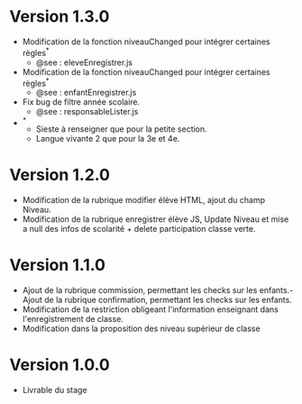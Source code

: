 # Version 1.3.0
- Modification de la fonction niveauChanged pour intégrer certaines règles<sup>*</sup>
    - @see : eleveEnregistrer.js
- Modification de la fonction niveauChanged pour intégrer certaines règles<sup>*</sup>
    - @see : enfantEnregistrer.js
- Fix bug de filtre année scolaire.
    - @see : responsableLister.js
- <sup>*</sup>
    - Sieste à renseigner que pour la petite section.
    - Langue vivante 2 que pour la 3e et 4e.

# Version 1.2.0
- Modification de la rubrique modifier élève HTML, ajout du champ Niveau.
- Modification de la rubrique enregistrer élève JS, Update Niveau et mise a null des infos de scolarité + delete participation classe verte.

# Version 1.1.0
- Ajout de la rubrique commission, permettant les checks sur les enfants.- Ajout de la rubrique confirmation, permettant les checks sur les enfants.
- Modification de la restriction obligeant l'information enseignant dans l'enregistrement de classe.
- Modification dans la proposition des niveau supérieur de classe

# Version 1.0.0
- Livrable du stage